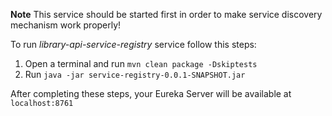 **Note**
This service should be started first in order to make service discovery mechanism work properly!


To run <i>library-api-service-registry</i> service follow this steps:
1. Open a terminal and run ```mvn clean package -Dskiptests```
2. Run ```java -jar service-registry-0.0.1-SNAPSHOT.jar```

After completing these steps, your Eureka Server will be available at ```localhost:8761```
